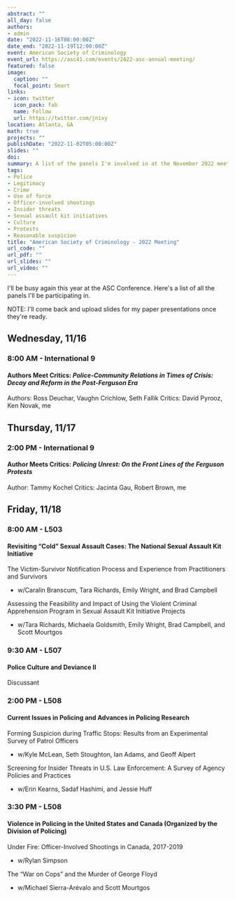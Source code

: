 ```yaml
---
abstract: ""
all_day: false
authors: 
- admin
date: "2022-11-16T08:00:00Z"
date_end: "2022-11-19T12:00:00Z"
event: American Society of Criminology
event_url: https://asc41.com/events/2022-asc-annual-meeting/
featured: false
image:
  caption: ""
  focal_point: Smart
links:
- icon: twitter
  icon_pack: fab
  name: Follow
  url: https://twitter.com/jnixy
location: Atlanta, GA
math: true
projects: ""
publishDate: "2022-11-02T05:00:00Z"
slides: ""
doi: 
summary: A list of the panels I'm involved in at the November 2022 meeting.
tags: 
- Police
- Legitimacy
- Crime
- Use of force
- Officer-involved shootings
- Insider threats
- Sexual assault kit initiatives
- Culture
- Protests
- Reasonable suspicion
title: "American Society of Criminology - 2022 Meeting"
url_code: ""
url_pdf: ""
url_slides: ""
url_video: ""
---
```


I'll be busy again this year at the ASC Conference. Here's a list of all the panels I'll be participating in. 

NOTE: I'll come back and upload slides for my paper presentations once they're ready.

## Wednesday, 11/16

### 8:00 AM - International 9

#### Authors Meet Critics: *Police-Community Relations in Times of Crisis: Decay and Reform in the Post-Ferguson Era*

Authors: Ross Deuchar, Vaughn Crichlow, Seth Fallik
Critics: David Pyrooz, Ken Novak, me

## Thursday, 11/17

### 2:00 PM - International 9

#### Author Meets Critics: *Policing Unrest: On the Front Lines of the Ferguson Protests*

Author: Tammy Kochel
Critics: Jacinta Gau, Robert Brown, me

## Friday, 11/18

### 8:00 AM - L503

#### Revisiting “Cold” Sexual Assault Cases: The National Sexual Assault Kit Initiative

The Victim-Survivor Notification Process and Experience from Practitioners and Survivors

* w/Caralin Branscum, Tara Richards, Emily Wright, and Brad Campbell

Assessing the Feasibility and Impact of Using the Violent Criminal Apprehension Program in Sexual Assault Kit Initiative Projects

* w/Tara Richards, Michaela Goldsmith, Emily Wright, Brad Campbell, and Scott Mourtgos

### 9:30 AM - L507

#### Police Culture and Deviance II

Discussant

### 2:00 PM - L508

#### Current Issues in Policing and Advances in Policing Research

Forming Suspicion during Traffic Stops: Results from an Experimental Survey of Patrol Officers

* w/Kyle McLean, Seth Stoughton, Ian Adams, and Geoff Alpert

Screening for Insider Threats in U.S. Law Enforcement: A Survey of Agency Policies and Practices

* w/Erin Kearns, Sadaf Hashimi, and Jessie Huff

### 3:30 PM - L508

#### Violence in Policing in the United States and Canada (Organized by the Division of Policing)

Under Fire: Officer-Involved Shootings in Canada, 2017-2019

* w/Rylan Simpson

The “War on Cops” and the Murder of George Floyd

* w/Michael Sierra-Arévalo and Scott Mourtgos
